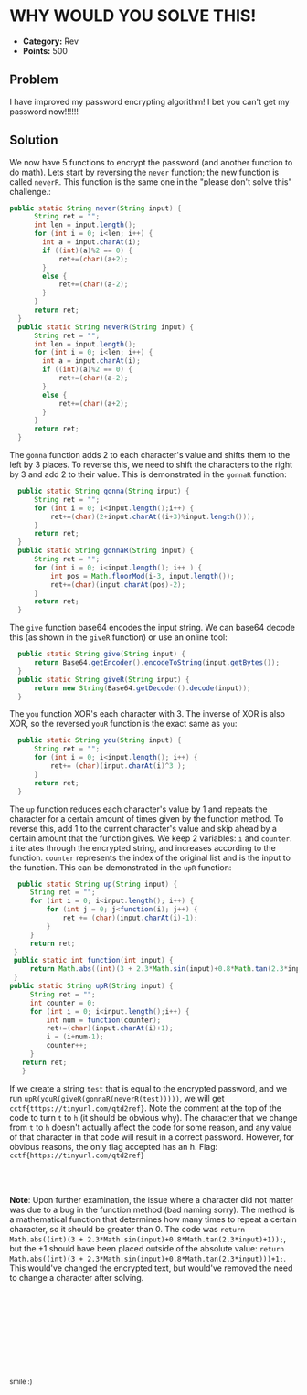 # WHY WOULD YOU SOLVE THIS!
* **Category:** Rev
* **Points:** 500
## Problem
I have improved my password encrypting algorithm! I bet you can't get my password now!!!!!! 
## Solution
We now have 5 functions to encrypt the password (and another function to do math). Lets start by reversing the `never` function; the new function is called `neverR`. This function is the same one in the "please don't solve this" challenge.:
```java
public static String never(String input) {
      String ret = "";
      int len = input.length();
      for (int i = 0; i<len; i++) {
    	int a = input.charAt(i);
        if ((int)(a)%2 == 0) {
        	ret+=(char)(a+2);
        }
        else {
        	ret+=(char)(a-2);
        }
      }
      return ret;
  }
  public static String neverR(String input) {
      String ret = "";
      int len = input.length();
      for (int i = 0; i<len; i++) {
    	int a = input.charAt(i);
        if ((int)(a)%2 == 0) {
        	ret+=(char)(a-2);
        }
        else {
        	ret+=(char)(a+2);
        }
      }
      return ret; 
  }
```
The `gonna` function adds 2 to each character's value and shifts them to the left by 3 places. To reverse this, we need to shift the characters to the right by 3 and add 2 to their value. This is demonstrated in the `gonnaR` function:
```java
  public static String gonna(String input) {
	  String ret = "";
	  for (int i = 0; i<input.length();i++) {
		  ret+=(char)(2+input.charAt((i+3)%input.length()));
	  }
	  return ret;
  }
  public static String gonnaR(String input) {
	  String ret = "";
	  for (int i = 0; i<input.length(); i++ ) {
		  int pos = Math.floorMod(i-3, input.length());
		  ret+=(char)(input.charAt(pos)-2);
	  }
	  return ret;
  }
  ```
The `give` function base64 encodes the input string. We can base64 decode this (as shown in the `giveR` function) or use an online tool:
```java
  public static String give(String input) {
	  return Base64.getEncoder().encodeToString(input.getBytes());
  }
  public static String giveR(String input) {
	  return new String(Base64.getDecoder().decode(input));
  }
  ```
The `you` function XOR's each character with 3. The inverse of XOR is also XOR, so the reversed `youR` function is the exact same as `you`:
```java
  public static String you(String input) {
	  String ret = "";
	  for (int i = 0; i<input.length(); i++) {
		  ret+= (char)(input.charAt(i)^3 );
	  }
	  return ret;	  
  }
  ```
 The `up` function reduces each character's value by 1 and repeats the character for a certain amount of times given by the function method. To reverse this, add 1 to the current character's value and skip ahead by a certain amount that the function gives. We keep 2 variables: `i` and `counter`. `i` iterates through the encrypted string, and increases according to the function. `counter` represents the index of the original list and is the input to the function. This can be demonstrated in the `upR` function:
 ```java
   public static String up(String input) {
	  String ret = "";
	  for (int i = 0; i<input.length(); i++) {
		  for (int j = 0; j<function(i); j++) {
			  ret += (char)(input.charAt(i)-1);
		  }
	  }
	  return ret;
  }
  public static int function(int input) {
	  return Math.abs((int)(3 + 2.3*Math.sin(input)+0.8*Math.tan(2.3*input)+1));
  }
 public static String upR(String input) {
	  String ret = "";
	  int counter = 0;
	  for (int i = 0; i<input.length();i++) {
		  int num = function(counter);
		  ret+=(char)(input.charAt(i)+1);
		  i = (i+num-1);
		  counter++;
	  }
    return ret;
    }
```
  
If we create a string `test` that is equal to the encrypted password, and we run `upR(youR(giveR(gonnaR(neverR(test)))))`, we will get `cctf{tttps://tinyurl.com/qtd2ref}`. Note the comment at the top of the code to turn `t` to `h` (it should be obvious why). The character that we change from `t` to `h` doesn't actually affect the code for some reason, and any value of that character in that code will result in a correct password. However, for obvious reasons, the only flag accepted has an h.
Flag: `cctf{https://tinyurl.com/qtd2ref}`



<br> <br>

**Note**: Upon further examination, the issue where a character did not matter was due to a bug in the function method (bad naming sorry). The method is a mathematical function that determines how many times to repeat a certain character, so it should be greater than 0. The code was `return Math.abs((int)(3 + 2.3*Math.sin(input)+0.8*Math.tan(2.3*input)+1));`, but the +1 should have been placed outside of the absolute value: `return Math.abs((int)(3 + 2.3*Math.sin(input)+0.8*Math.tan(2.3*input)))+1;`. This would've changed the encrypted text, but would've removed the need to change a character after solving.
<br><br><br><br><br><br><br><br><br><br>



<sup>smile :)</sup>
